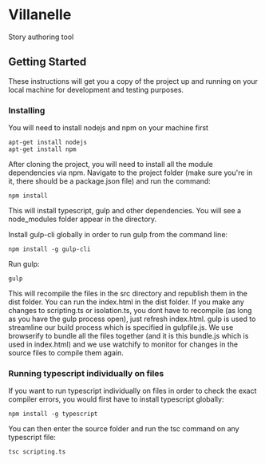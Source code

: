 # Villanelle
Story authoring tool

## Getting Started

These instructions will get you a copy of the project up and running on your local machine for development and testing purposes.

### Installing

You will need to install nodejs and npm on your machine first

```
apt-get install nodejs
apt-get install npm
```

After cloning the project, you will need to install all the module dependencies via npm. Navigate to the project folder (make sure you're in it, there should be a package.json file) and run the command:

```
npm install
```

This will install typescript, gulp and other dependencies. You will see a node_modules folder appear in the directory.

Install gulp-cli globally in order to run gulp from the command line:

```
npm install -g gulp-cli
```

Run gulp:
```
gulp
```

This will recompile the files in the src directory and republish them in the dist folder. You can run the index.html in the dist folder. If you make any changes to scripting.ts or isolation.ts, you dont have to recompile (as long as you have the gulp process open), just refresh index.html.
gulp is used to streamline our build process which is specified in gulpfile.js. We use browserify to bundle all the files together (and it is this bundle.js which is used in index.html) and we use watchify to monitor for changes in the source files to compile them again.

### Running typescript individually on files

If you want to run typescript individually on files in order to check the exact compiler errors, you would first have to install typescript globally:

```
npm install -g typescript
```

You can then enter the source folder and run the tsc command on any typescript file:

```
tsc scripting.ts
```
